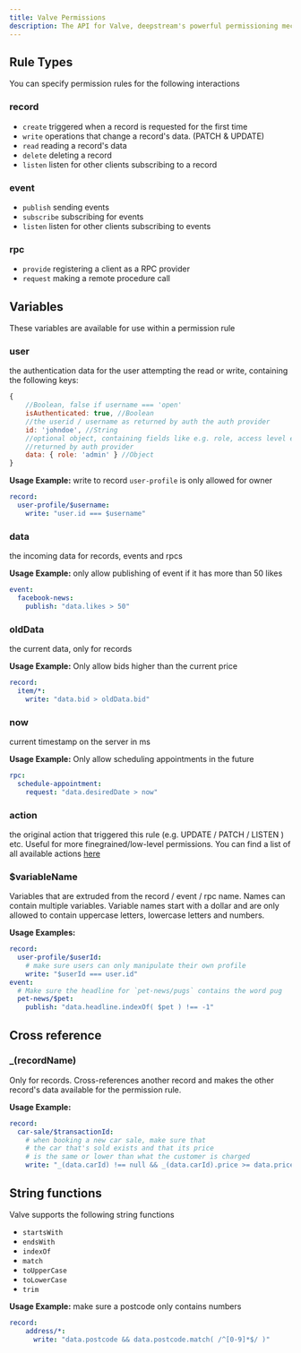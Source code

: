 ```yaml
---
title: Valve Permissions
description: The API for Valve, deepstream's powerful permissioning mechanism
---
```


## Rule Types
You can specify permission rules for the following interactions

### record
- `create` triggered when a record is requested for the first time
- `write` operations that change a record's data. (PATCH & UPDATE)
- `read` reading a record's data
- `delete` deleting a record
- `listen` listen for other clients subscribing to a record

### event
- `publish` sending events
- `subscribe` subscribing for events
- `listen` listen for other clients subscribing to events

### rpc
- `provide` registering a client as a RPC provider
- `request` making a remote procedure call

## Variables
These variables are available for use within a permission rule

### user
the authentication data for the user attempting the read or write, containing the following keys:

```javascript
{
    //Boolean, false if username === 'open'
    isAuthenticated: true, //Boolean
    //the userid / username as returned by auth the auth provider
    id: 'johndoe', //String
    //optional object, containing fields like e.g. role, access level etc
    //returned by auth provider
    data: { role: 'admin' } //Object
}
```

**Usage Example:** write to record `user-profile` is only allowed for owner
```yaml
record:
  user-profile/$username:
    write: "user.id === $username"
```

### data
the incoming data for records, events and rpcs

**Usage Example:** only allow publishing of event if it has more than 50 likes
```yaml
event:
  facebook-news:
    publish: "data.likes > 50"
```

### oldData
the current data, only for records

**Usage Example:** Only allow bids higher than the current price
```yaml
record:
  item/*:
    write: "data.bid > oldData.bid"
```

### now
current timestamp on the server in ms

**Usage Example:** Only allow scheduling appointments in the future
```yaml
rpc:
  schedule-appointment:
    request: "data.desiredDate > now"
```

### action
the original action that triggered this rule (e.g. UPDATE / PATCH / LISTEN ) etc. Useful for more finegrained/low-level permissions. You can find a list of all available actions [here](/docs/common/constants/)

### $variableName
Variables that are extruded from the record / event / rpc name. Names can contain multiple variables. Variable names start with a dollar and are only allowed to contain uppercase letters, lowercase letters and numbers.

**Usage Examples:**
```yaml
record:
  user-profile/$userId:
    # make sure users can only manipulate their own profile
    write: "$userId === user.id"
event:
  # Make sure the headline for `pet-news/pugs` contains the word pug
  pet-news/$pet:
    publish: "data.headline.indexOf( $pet ) !== -1"

```

## Cross reference

### _(recordName)

Only for records. Cross-references another record and makes the other record's data available for the permission rule.

**Usage Example:**
```yaml
record:
  car-sale/$transactionId:
    # when booking a new car sale, make sure that
    # the car that's sold exists and that its price
    # is the same or lower than what the customer is charged
    write: "_(data.carId) !== null && _(data.carId).price >= data.price"

```

## String functions
Valve supports the following string functions
- `startsWith`
- `endsWith`
- `indexOf`
- `match`
- `toUpperCase`
- `toLowerCase`
- `trim`

**Usage Example:** make sure a postcode only contains numbers
```yaml
record:
    address/*:
      write: "data.postcode && data.postcode.match( /^[0-9]*$/ )"
```
